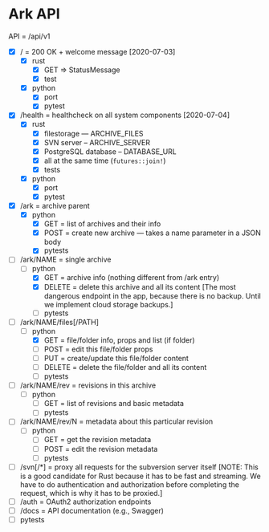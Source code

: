 # Ark API

API = /api/v1

* [x] / = 200 OK + welcome message [2020-07-03]
  * [x] rust
    * [x] GET => StatusMessage
    * [x] test
  * [x] python
    * [x] port
    * [x] pytest
* [x] /health = healthcheck on all system components [2020-07-04]
  * [x] rust
    * [x] filestorage — ARCHIVE_FILES
    * [x] SVN server – ARCHIVE_SERVER
    * [x] PostgreSQL database – DATABASE_URL
    * [x] all at the same time (`futures::join!`)
    * [x] tests
  * [x] python
    * [x] port
    * [x] pytest
* [x] /ark = archive parent
  * [x] python
    * [x] GET = list of archives and their info
    * [x] POST = create new archive — takes a name parameter in a JSON body
    * [x] pytests
* [ ] /ark/NAME = single archive
  * [ ] python
    * [x] GET = archive info (nothing different from /ark entry)
      <!-- * [ ] POST = edit archive metadata -->
    * [x] DELETE = delete this archive and all its content [The most dangerous endpoint
      in the app, because there is no backup. Until we implement cloud storage backups.]
    * [ ] pytests
* [ ] /ark/NAME/files[/PATH]
  * [ ] python
    * [x] GET = file/folder info, props and list (if folder)
    * [ ] POST = edit this file/folder props
    * [ ] PUT = create/update this file/folder content
    * [ ] DELETE = delete the file/folder and all its content
    * [ ] pytests
* [ ] /ark/NAME/rev = revisions in this archive
  * [ ] python
    * [ ] GET = list of revisions and basic metadata
    * [ ] pytests
* [ ] /ark/NAME/rev/N = metadata about this particular revision
  * [ ] python
    * [ ] GET = get the revision metadata
    * [ ] POST = edit the revision metadata
    * [ ] pytests
* [ ] /svn[/*] = proxy all requests for the subversion server itself [NOTE: This is a
  good candidate for Rust because it has to be fast and streaming. We have to do
  authentication and authorization before completing the request, which is why it has to
  be proxied.]
* [ ] /auth = OAuth2 authorization endpoints
* [ ] /docs = API documentation (e.g., Swagger)
* [ ] pytests

